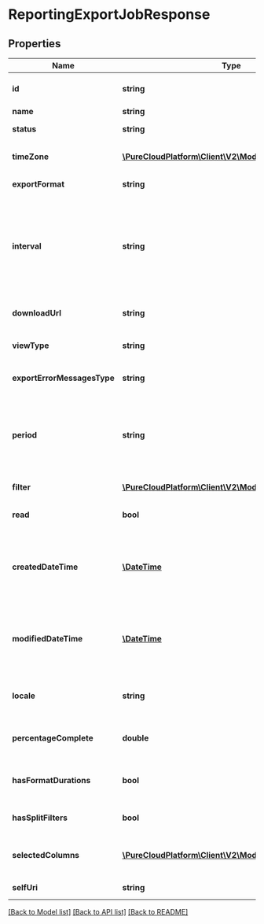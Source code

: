 # ReportingExportJobResponse

## Properties
Name | Type | Description | Notes
------------ | ------------- | ------------- | -------------
**id** | **string** | The globally unique identifier for the object. | [optional] 
**name** | **string** |  | [optional] 
**status** | **string** | The current status of the export request | 
**timeZone** | [**\PureCloudPlatform\Client\V2\Model\TimeZone**](TimeZone.md) | The requested timezone of the exported data | 
**exportFormat** | **string** | The requested format of the exported data | 
**interval** | **string** | The time period used to limit the the exported data. Intervals are represented as an ISO-8601 string. For example: YYYY-MM-DDThh:mm:ss/YYYY-MM-DDThh:mm:ss | [optional] 
**downloadUrl** | **string** | The url to download the request if it&#39;s status is completed | [optional] 
**viewType** | **string** | The type of view export job to be created | 
**exportErrorMessagesType** | **string** | The error message in case the export request failed | [optional] 
**period** | **string** | The Period of the request in which to break down the intervals. Periods are represented as an ISO-8601 string. For example: P1D or P1DT12H | [optional] 
**filter** | [**\PureCloudPlatform\Client\V2\Model\ViewFilter**](ViewFilter.md) | Filters to apply to create the view | 
**read** | **bool** | Indicates if the request has been marked as read | 
**createdDateTime** | [**\DateTime**](\DateTime.md) | The created date/time of the request. Date time is represented as an ISO-8601 string. For example: yyyy-MM-ddTHH:mm:ss.SSSZ | 
**modifiedDateTime** | [**\DateTime**](\DateTime.md) | The last modified date/time of the request. Date time is represented as an ISO-8601 string. For example: yyyy-MM-ddTHH:mm:ss.SSSZ | 
**locale** | **string** | The locale use for localization of the exported data, i.e. en-us, es-mx | 
**percentageComplete** | **double** | The percentage of the job that has completed processing | 
**hasFormatDurations** | **bool** | Indicates if durations are formatted in hh:mm:ss format instead of ms | [optional] 
**hasSplitFilters** | **bool** | Indicates if filters will be split in aggregate detail exports | [optional] 
**selectedColumns** | [**\PureCloudPlatform\Client\V2\Model\SelectedColumns[]**](SelectedColumns.md) | The list of ordered selected columns from the export view by the user | [optional] 
**selfUri** | **string** | The URI for this object | [optional] 

[[Back to Model list]](../README.md#documentation-for-models) [[Back to API list]](../README.md#documentation-for-api-endpoints) [[Back to README]](../README.md)


